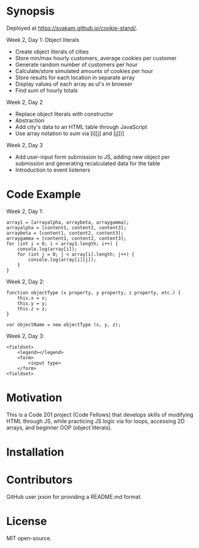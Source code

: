 # Synopsis

Deployed at https://svakam.github.io/cookie-stand/.

Week 2, Day 1: Object literals
- Create object literals of cities
- Store min/max hourly customers, average cookies per customer
- Generate random number of customers per hour
- Calculate/store simulated amounts of cookies per hour
- Store results for each location in separate array
- Display values of each array as ul's in browser
- Find sum of hourly totals

Week 2, Day 2
- Replace object literals with constructor
- Abstraction
- Add city's data to an HTML table through JavaScript
- Use array notation to sum via [i][j] and [j][i]

Week 2, Day 3
- Add user-input form submission to JS, adding new object per submission and generating recalculated data for the table
- Introduction to event listeners

# Code Example

Week 2, Day 1: 
```
array1 = [arrayalpha, arraybeta, arraygamma]; 
arrayalpha = [content1, content2, content3]; 
arraybeta = [content1, content2, content3]; 
arraygamma = [content1, content2, content3]; 
for (int i = 0; i < array1.length; i++) {
    console.log(array[i]); 
    for (int j = 0; j < array[i].length; j++) {
        console.log(array[i][j]); 
    }
}
```

Week 2, Day 2: 
```
function objectType (x property, y property, z property, etc.) {
    this.x = x; 
    this.y = y; 
    this.z = z; 
}

var objectName = new objectType (x, y, z);
```

Week 2, Day 3:
```
<fieldset>
    <legend></legend>
    <form>
        <input type>
    </form>
<fieldset>
```

# Motivation

This is a Code 201 project (Code Fellows) that develops skills of modifying HTML through JS, while practicing JS logic via for loops, accessing 2D arrays, and beginner OOP (object literals). 

# Installation

# Contributors
GitHub user jxson for providing a README.md format. 

# License

MIT open-source. 